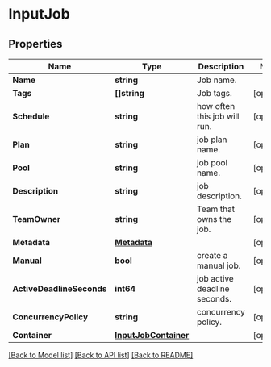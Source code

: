 # InputJob

## Properties
Name | Type | Description | Notes
------------ | ------------- | ------------- | -------------
**Name** | **string** | Job name. | 
**Tags** | **[]string** | Job tags. | [optional] 
**Schedule** | **string** | how often this job will run. | [optional] 
**Plan** | **string** | job plan name. | [optional] 
**Pool** | **string** | job pool name. | [optional] 
**Description** | **string** | job description. | [optional] 
**TeamOwner** | **string** | Team that owns the job. | [optional] 
**Metadata** | [**Metadata**](Metadata.md) |  | [optional] 
**Manual** | **bool** | create a manual job. | [optional] 
**ActiveDeadlineSeconds** | **int64** | job active deadline seconds. | [optional] 
**ConcurrencyPolicy** | **string** | concurrency policy. | [optional] 
**Container** | [**InputJobContainer**](InputJob_container.md) |  | [optional] 

[[Back to Model list]](../README.md#documentation-for-models) [[Back to API list]](../README.md#documentation-for-api-endpoints) [[Back to README]](../README.md)


